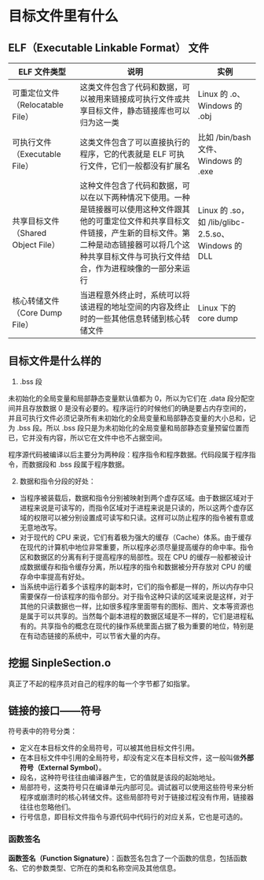 # 目标文件里有什么

## ELF（Executable Linkable Format） 文件

| ELF 文件类型 | 说明 | 实例 |
| - | - | - |
| 可重定位文件（Relocatable File）| 这类文件包含了代码和数据，可以被用来链接成可执行文件或共享目标文件，静态链接库也可以归为这一类 | Linux 的 .o、Windows 的 .obj |
| 可执行文件（Executable File） | 这类文件包含了可以直接执行的程序，它的代表就是 ELF 可执行文件，它们一般都没有扩展名 | 比如 /bin/bash 文件、Windows 的 .exe |
| 共享目标文件（Shared Object File）| 这种文件包含了代码和数据，可以在以下两种情况下使用。一种是链接器可以使用这种文件跟其他的可重定位文件和共享目标文件链接，产生新的目标文件。第二种是动态链接器可以将几个这种共享目标文件与可执行文件结合，作为进程映像的一部分来运行 | Linux 的 .so，如 /lib/glibc-2.5.so、Windows 的 DLL |
| 核心转储文件（Core Dump File） | 当进程意外终止时，系统可以将该进程的地址空间的内容及终止时的一些其他信息转储到核心转储文件 | Linux 下的 core dump |

## 目标文件是什么样的

1. .bss 段

未初始化的全局变量和局部静态变量默认值都为 0，所以为它们在 .data 段分配空间并且存放数据 0 是没有必要的。程序运行的时候他们的确是要占内存空间的，并且可执行文件必须记录所有未初始化的全局变量和局部静态变量的大小总和，记为 .bss 段。所以 .bss 段只是为未初始化的全局变量和局部静态变量预留位置而已，它并没有内容，所以它在文件中也不占据空间。

程序源代码被编译以后主要分为两种段：程序指令和程序数据。代码段属于程序指令，而数据段和 .bss 段属于程序数据。

2. 数据和指令分段的好处：

- 当程序被装载后，数据和指令分别被映射到两个虚存区域。由于数据区域对于进程来说是可读写的，而指令区域对于进程来说是只读的，所以这两个虚存区域的权限可以被分别设置成可读写和只读。这样可以防止程序的指令被有意或无意地改写。
- 对于现代的 CPU 来说，它们有着极为强大的缓存（Cache）体系。由于缓存在现代的计算机中地位非常重要，所以程序必须尽量提高缓存的命中率。指令区和数据区的分离有利于提高程序的局部性。现在 CPU 的缓存一般都被设计成数据缓存和指令缓存分离，所以程序的指令和数据被分开存放对 CPU 的缓存命中率提高有好处。
- 当系统中运行着多个该程序的副本时，它们的指令都是一样的，所以内存中只需要保存一份该程序的指令部分。对于指令这种只读的区域来说是这样，对于其他的只读数据也一样，比如很多程序里面带有的图标、图片、文本等资源也是属于可以共享的。当然每个副本进程的数据区域是不一样的，它们是进程私有的。共享指令的概念在现代的操作系统里面占据了极为重要的地位，特别是在有动态链接的系统中，可以节省大量的内存。

## 挖掘 SinpleSection.o

真正了不起的程序员对自己的程序的每一个字节都了如指掌。

## 链接的接口——符号

符号表中的符号分类：

- 定义在本目标文件的全局符号，可以被其他目标文件引用。
- 在本目标文件中引用的全局符号，却没有定义在本目标文件，这一般叫做**外部符号（External Symbol）**。
- 段名，这种符号往往由编译器产生，它的值就是该段的起始地址。
- 局部符号，这类符号只在编译单元内部可见。调试器可以使用这些符号来分析程序或崩溃时的核心转储文件。这些局部符号对于链接过程没有作用，链接器往往也忽略他们。
- 行号信息，即目标文件指令与源代码中代码行的对应关系，它也是可选的。

### 函数签名

**函数签名（Function Signature）**：函数签名包含了一个函数的信息，包括函数名、它的参数类型、它所在的类和名称空间及其他信息。

